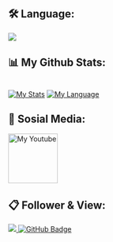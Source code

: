 ## 🛠 Language:

<p align="left"> 
    <a href="" target="_blank"> <img src="https://cdn.discordapp.com/attachments/830540562448121876/951371225698017300/nextjs.png"/> </a>
</p>

## 📊 My Github Stats:

  <br/>
    <a href="https://github.com/xxRAVENS/github-readme-stats"><img alt="My Stats" src="https://github-readme-stats.vercel.app/api?username=xxRAVENS&show_icons=true&count_private=true&theme=react&hide_border=true&bg_color=0D1117" /></a>
  <a href="https://github.com/xxRAVENS/github-readme-stats"><img alt="My Language" src="https://github-readme-stats.vercel.app/api/top-langs/?username=xxRAVENS&langs_count=8&count_private=true&layout=compact&theme=react&hide_border=true&bg_color=0D1117" /></a>

<br/>

</p>

## 🔗 Sosial Media:
 <a href="https://www.youtube.com/channel/UCMZXbheBJLGduDeStWKwhfg"><img alt="My Youtube" src="https://www.freepnglogos.com/uploads/youtube-logo-icon-transparent---32.png" width="100px"/></a>

## 📋 Follower & View:
<a href="https://github.com/Meghna-DAS/github-profile-views-counter">
    <img src="https://komarev.com/ghpvc/?username=xxRAVENS">
</a>
<a href="https://github.com/xxRAVENS?tab=followers"><img src="https://img.shields.io/github/followers/xxRAVENS?label=Followers&style=social" alt="GitHub Badge"></a>


